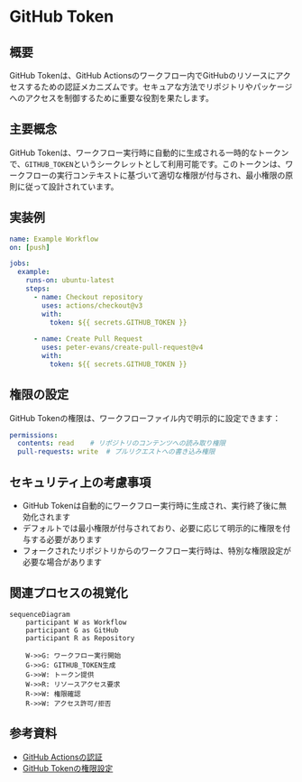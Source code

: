 # GitHub Token

## 概要
GitHub Tokenは、GitHub Actionsのワークフロー内でGitHubのリソースにアクセスするための認証メカニズムです。セキュアな方法でリポジトリやパッケージへのアクセスを制御するために重要な役割を果たします。

## 主要概念
GitHub Tokenは、ワークフロー実行時に自動的に生成される一時的なトークンで、`GITHUB_TOKEN`というシークレットとして利用可能です。このトークンは、ワークフローの実行コンテキストに基づいて適切な権限が付与され、最小権限の原則に従って設計されています。

## 実装例
```yaml
name: Example Workflow
on: [push]

jobs:
  example:
    runs-on: ubuntu-latest
    steps:
      - name: Checkout repository
        uses: actions/checkout@v3
        with:
          token: ${{ secrets.GITHUB_TOKEN }}
      
      - name: Create Pull Request
        uses: peter-evans/create-pull-request@v4
        with:
          token: ${{ secrets.GITHUB_TOKEN }}
```

## 権限の設定
GitHub Tokenの権限は、ワークフローファイル内で明示的に設定できます：

```yaml
permissions:
  contents: read    # リポジトリのコンテンツへの読み取り権限
  pull-requests: write  # プルリクエストへの書き込み権限
```

## セキュリティ上の考慮事項
- GitHub Tokenは自動的にワークフロー実行時に生成され、実行終了後に無効化されます
- デフォルトでは最小権限が付与されており、必要に応じて明示的に権限を付与する必要があります
- フォークされたリポジトリからのワークフロー実行時は、特別な権限設定が必要な場合があります

## 関連プロセスの視覚化

```mermaid
sequenceDiagram
    participant W as Workflow
    participant G as GitHub
    participant R as Repository
    
    W->>G: ワークフロー実行開始
    G->>G: GITHUB_TOKEN生成
    G->>W: トークン提供
    W->>R: リソースアクセス要求
    R->>W: 権限確認
    R->>W: アクセス許可/拒否
```

## 参考資料
- [GitHub Actionsの認証](https://docs.github.com/ja/actions/security-guides/automatic-token-authentication)
- [GitHub Tokenの権限設定](https://docs.github.com/ja/actions/using-jobs/assigning-permissions-to-jobs)
